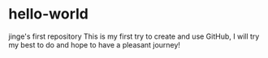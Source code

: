 # hello-world
jinge's first repository
This is my first try to create and use GitHub, I will try my best to do and hope to have a pleasant journey!
